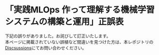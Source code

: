# 「実践MLOps 作って理解する機械学習システムの構築と運用」正誤表
下記の誤りがありました。お詫びして訂正いたします。  
本ページに掲載されていない誤植など間違いを見つけた方は、本レポジトリの[Discsussions](https://github.com/nsakki55/mlops-practice-book/discussions)にてお問い合わせください。
